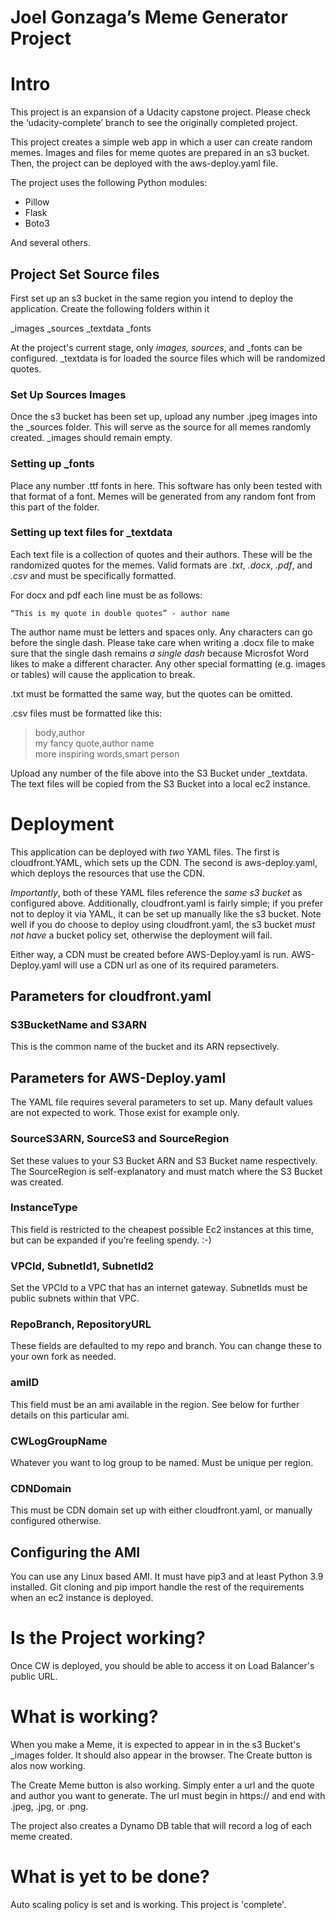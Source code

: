 # Joel Gonzaga’s Meme Generator Project

# Intro

This project is an expansion of a Udacity capstone project. Please check the ‘udacity-complete’ branch to see the originally completed project.

This project creates a simple web app in which a user can create random memes. Images and files for meme quotes are prepared in an s3 bucket. Then, the project can be deployed with the aws-deploy.yaml file.

The project uses the following Python modules:

- Pillow
- Flask
- Boto3

And several others.

## Project Set Source files

First set up an s3 bucket in the same region you intend to deploy the application. Create the following folders within it

_images
_sources
_textdata
_fonts

At the project's current stage, only _images, sources_, and _fonts can be configured. _textdata is for loaded the source files which will be randomized quotes.

### Set Up Sources Images

Once the s3 bucket has been set up, upload any number .jpeg images into the _sources folder. This will serve as the source for all memes randomly created. _images should remain empty.

### Setting up _fonts
Place any number .ttf fonts in here. This software has only been tested with that format of a font. Memes will be generated from any random font from this part of the folder.

### Setting up text files for _textdata

Each text file is a collection of quotes and their authors. These will be the randomized quotes for the memes. Valid formats are *.txt*, *.docx*, *.pdf*, and *.csv* and must be specifically formatted.

For docx and pdf each line must be as follows:

`“This is my quote in double quotes” - author name`

The author name must be letters and spaces only. Any characters can go before the single dash. Please take care when writing a .docx file to make sure that the single dash remains *a single dash* because Microsfot Word likes to make a different character. Any other special formatting (e.g. images or tables) will cause the application to break.

.txt must be formatted the same way, but the quotes can be omitted.

.csv files must be formatted like this:

>body,author  
>my fancy quote,author name  
>more inspiring words,smart person

Upload any number of the file above into the S3 Bucket under _textdata. The text files will be copied from the S3 Bucket into a local ec2 instance.

# Deployment

This application can be deployed with *two* YAML files. The first is cloudfront.YAML, which sets up the CDN. The second is aws-deploy.yaml, which deploys the resources that use the CDN.

*Importantly*, both of these YAML files reference the *same s3 bucket* as configured above. Additionally, cloudfront.yaml is fairly simple; if you prefer not to deploy it via YAML, it can be set up manually like the s3 bucket. Note well if you do choose to deploy using cloudfront.yaml, the s3 bucket *must not have* a bucket policy set, otherwise the deployment will fail.

Either way, a CDN must be created before AWS-Deploy.yaml is run. AWS-Deploy.yaml will use a CDN url as one of its required parameters.

## Parameters for cloudfront.yaml

### S3BucketName and S3ARN
This is the common name of the bucket and its ARN repsectively.

## Parameters for AWS-Deploy.yaml

The YAML file requires several parameters to set up. Many default values are not expected to work. Those exist for example only.

### SourceS3ARN, SourceS3 and SourceRegion
Set these values to your S3 Bucket ARN and S3 Bucket name respectively. The SourceRegion is self-explanatory and must match where the S3 Bucket was created.

### InstanceType
This field is restricted to the cheapest possible Ec2 instances at this time, but can be expanded if you’re feeling spendy. :-)

### VPCId, SubnetId1, SubnetId2
Set the VPCId to a VPC that has an internet gateway. SubnetIds must be public subnets within that VPC.

### RepoBranch, RepositoryURL
These fields are defaulted to my repo and branch. You can change these to your own fork as needed.

### amiID
This field must be an ami available in the region. See below for further details on this particular ami.

### CWLogGroupName
Whatever you want to log group to be named. Must be unique per region.

### CDNDomain
This must be CDN domain set up with either cloudfront.yaml, or manually configured otherwise.

## Configuring the AMI
You can use any Linux based AMI. It must have pip3 and at least Python 3.9 installed. Git cloning and pip import handle the rest of the requirements when an ec2 instance is deployed.

# Is the Project working?
Once CW is deployed, you should be able to access it on Load Balancer's public URL.

# What is working?
When you make a Meme, it is expected to appear in in the s3 Bucket's _images folder. It should also appear in the browser. The Create button is alos now working.

The Create Meme button is also working. Simply enter a url and the quote and author you want to generate. The url must begin in https:// and end with .jpeg, .jpg, or .png.

The project also creates a Dynamo DB table that will record a log of each meme created.

# What is yet to be done?
Auto scaling policy is set and is working. This project is 'complete'.